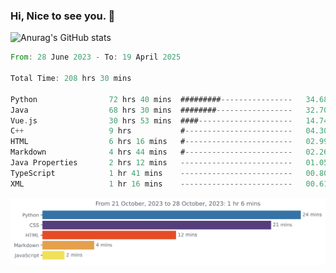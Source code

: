 ### Hi, Nice to see you. 👋

<!--
**EtherFin/EtherFin** is a ✨ _special_ ✨ repository because its `README.md` (this file) appears on your GitHub profile.

Here are some ideas to get you started:

- 🔭 I’m currently working on ...
- 🌱 I’m currently learning ...
- 👯 I’m looking to collaborate on ...
- 🤔 I’m looking for help with ...
- 💬 Ask me about ...
- 📫 How to reach me: ...
- 😄 Pronouns: ...
- ⚡ Fun fact: ...
-->


![Anurag's GitHub stats](https://github-readme-stats.vercel.app/api?username=EtherFin&bg_color=30,e96443,e97f43,e99943,e9b443,e9ce43,e9e843,d3e943,bee943,a9e943,94e943&title_color=fff&text_color=000&show_icons=true&icon_color=000)


<!--START_SECTION:waka-->

```rust
From: 28 June 2023 - To: 19 April 2025

Total Time: 208 hrs 30 mins

Python                72 hrs 40 mins  #########----------------   34.68 %
Java                  68 hrs 30 mins  ########-----------------   32.70 %
Vue.js                30 hrs 53 mins  ####---------------------   14.74 %
C++                   9 hrs           #------------------------   04.30 %
HTML                  6 hrs 16 mins   #------------------------   02.99 %
Markdown              4 hrs 44 mins   #------------------------   02.26 %
Java Properties       2 hrs 12 mins   -------------------------   01.05 %
TypeScript            1 hr 41 mins    -------------------------   00.80 %
XML                   1 hr 16 mins    -------------------------   00.61 %
```

<!--END_SECTION:waka-->

<img
  src="https://github.com/EtherFin/EtherFin/blob/master/images/stat.svg"
  alt="Work Dashboard"
/>

